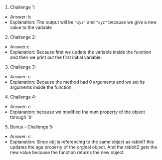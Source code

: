 1. Challenge 1:
  - Answer: b
  - Explanation: The output will be `"xyz"` and `"xyz"` because we give a new value to the variable


2. Challenge 2:
  - Answer:c
  - Explanation: Because first we update the variable inside the function and then we print out the first initial variable.


3. Challenge 3:
  - Answer: c
  - Explanation: Because the method had 0 arguments and we set its arguments inside the function.


4. Challenge 4:
  - Answer: c
  - Explanation: because we modified the num property of the object through 'b'


5. Bonus - Challenge 5:
  - Answer: c
  - Explanation: Since obj is referencing to the same object as rabbit1 this updates the age property of the orginal object. And the rabbit2 gets the new value because the function returns the new object.

